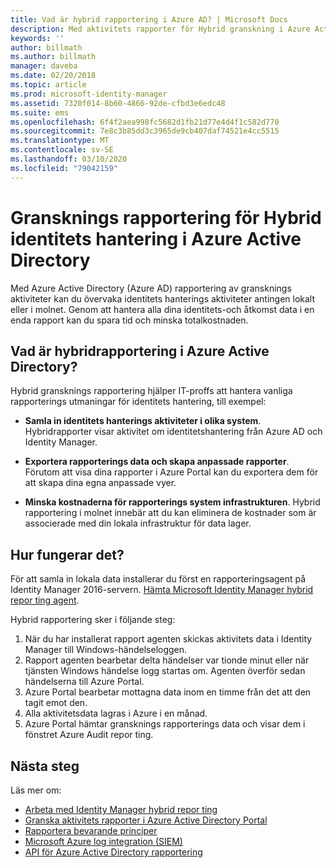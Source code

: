 ```yaml
---
title: Vad är hybrid rapportering i Azure AD? | Microsoft Docs
description: Med aktivitets rapporter för Hybrid granskning i Azure Active Directory kan du Visa granskade händelser både i molnet och lokalt.
keywords: ''
author: billmath
ms.author: billmath
manager: daveba
ms.date: 02/20/2018
ms.topic: article
ms.prod: microsoft-identity-manager
ms.assetid: 7320f014-8b60-4866-92de-cfbd3e6edc48
ms.suite: ems
ms.openlocfilehash: 6f4f2aea998fc5682d1fb21d77e4d4f1c582d770
ms.sourcegitcommit: 7e8c3b85dd3c3965de9cb407daf74521e4cc5515
ms.translationtype: MT
ms.contentlocale: sv-SE
ms.lasthandoff: 03/10/2020
ms.locfileid: "79042159"
---
```

# <a name="hybrid-identity-management-audit-reporting-in-azure-active-directory"></a>Gransknings rapportering för Hybrid identitets hantering i Azure Active Directory
Med Azure Active Directory (Azure AD) rapportering av gransknings aktiviteter kan du övervaka identitets hanterings aktiviteter antingen lokalt eller i molnet. Genom att hantera alla dina identitets-och åtkomst data i en enda rapport kan du spara tid och minska totalkostnaden.

## <a name="what-is-azure-active-directory-hybrid-reporting"></a>Vad är hybridrapportering i Azure Active Directory?
Hybrid gransknings rapportering hjälper IT-proffs att hantera vanliga rapporterings utmaningar för identitets hantering, till exempel:

* **Samla in identitets hanterings aktiviteter i olika system**. Hybridrapporter visar aktivitet om identitetshantering från Azure AD och Identity Manager.

* **Exportera rapporterings data och skapa anpassade rapporter**. Förutom att visa dina rapporter i Azure Portal kan du exportera dem för att skapa dina egna anpassade vyer.

* **Minska kostnaderna för rapporterings system infrastrukturen**. Hybrid rapportering i molnet innebär att du kan eliminera de kostnader som är associerade med din lokala infrastruktur för data lager.

## <a name="how-does-it-work"></a>Hur fungerar det?

För att samla in lokala data installerar du först en rapporteringsagent på Identity Manager 2016-servern. [Hämta Microsoft Identity Manager hybrid repor ting agent](https://www.microsoft.com/download/details.aspx?id=55112).

Hybrid rapportering sker i följande steg:
1. När du har installerat rapport agenten skickas aktivitets data i Identity Manager till Windows-händelseloggen.
2. Rapport agenten bearbetar delta händelser var tionde minut eller när tjänsten Windows händelse logg startas om. Agenten överför sedan händelserna till Azure Portal.
3. Azure Portal bearbetar mottagna data inom en timme från det att den tagit emot den.
4. Alla aktivitetsdata lagras i Azure i en månad.
5. Azure Portal hämtar gransknings rapporterings data och visar dem i fönstret Azure Audit repor ting.

## <a name="next-steps"></a>Nästa steg
Läs mer om:
- [Arbeta med Identity Manager hybrid repor ting](working-with-identity-manager-hybrid-reporting.md)
- [Granska aktivitets rapporter i Azure Active Directory Portal](https://docs.microsoft.com/azure/active-directory/active-directory-reporting-activity-audit-logs)
- [Rapportera bevarande principer](https://docs.microsoft.com/azure/active-directory/active-directory-reporting-retention)
- [Microsoft Azure log integration (SIEM)](https://docs.microsoft.com/azure/security/security-azure-log-integration-overview)
- [API för Azure Active Directory rapportering](https://docs.microsoft.com/azure/active-directory/active-directory-reporting-api-getting-started)
